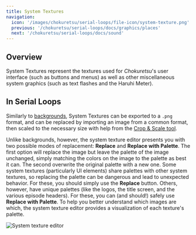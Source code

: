 ```yaml
---
title: System Textures
navigation:
  icon: '/images/chokuretsu/serial-loops/file-icon/system-texture.png'
  previous: '/chokuretsu/serial-loops/docs/graphics/places'
  next: '/chokuretsu/serial-loops/docs/sound'
---
```


## Overview
System Textures represent the textures used for *Chokuretsu*'s user interface (such as buttons and menus) as well as other miscellaneous system graphics (such as text flashes and the Haruhi Meter).

## In Serial Loops
Similarly to [backgrounds](/chokuretsu/serial-loops/docs/graphics/backgrounds), System Textures can be exported to a `.png` format, and can be replaced by importing an image from a common format, then scaled to the necessary size with help from the [Crop & Scale tool](/chokuretsu/serial-loops/docs/graphics/backgrounds#crop-and-scale).

Unlike backgrounds, however, the system texture editor presents you with two possible modes of replacement: **Replace** and **Replace with Palette**.
The first option will replace the image but leave the palette of the image unchanged, simply matching the colors on the image to the palette as best it
can. The second overwrite the original palette with a new one. Some system textures (particularly UI elements) share palettes with other system textures,
so replacing the palette can be dangerous and lead to unexpected behavior. For these, you should simply use the **Replace** button. Others, however, have
unique palettes (like the logos, the title screen, and the various episode headers). For these, you can (and should!) safely use **Replace with Palette**.
To help you better understand which images are which, the system texture editor provides a visualization of each texture's palette.

![System texture editor](/images/chokuretsu/serial-loops/system-texture-editing.png)